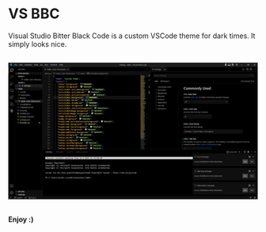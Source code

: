 # VS BBC 
Visual Studio Bitter Black Code is a custom VSCode theme for dark times. It simply looks nice.  
##
![](preview.png)
##
**Enjoy :)**
